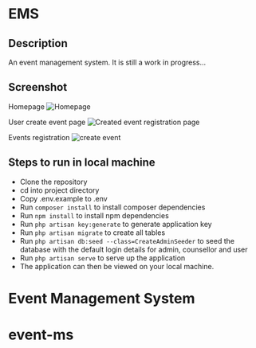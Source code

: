 # EMS

## Description
An event management system.
It is still a work in progress...

## Screenshot
   Homepage
   ![Homepage](https://user-images.githubusercontent.com/43953425/218332154-bb18af6d-f790-4507-af3e-6d1aef59cdd9.png)
   
   User create event page
   ![Created event registration page](https://user-images.githubusercontent.com/43953425/218332160-fab736bc-0162-4e7a-acaf-7c86c6d5baa9.png)
    
   Events registration
   ![create event](https://user-images.githubusercontent.com/43953425/218332162-7c21cb2a-a05b-475a-a9a1-6dd2f7ad3fa5.png)


## Steps to run in local machine
- Clone the repository
- cd into project directory
- Copy .env.example to .env
- Run ```composer install``` to install composer dependencies
- Run ```npm install``` to install npm dependencies
- Run ```php artisan key:generate``` to generate application key
- Run ```php artisan migrate``` to create all tables
- Run ```php artisan db:seed --class=CreateAdminSeeder``` to seed the database with the default login details for admin, counsellor and user
- Run ```php artisan serve``` to serve up the application
- The application can then be viewed on your local machine.

# Event Management System
# event-ms
